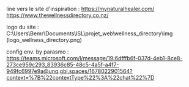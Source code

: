 line vers le site d'inspiration : 
https://mynaturalhealer.com/
https://www.thewellnessdirectory.co.nz/

logo du site : 
C:\Users\Bemr\Documents\ISL\projet_web\wellness_directory\img
(logo_wellness_directory.png)


config env. by parasmo :
https://teams.microsoft.com/l/message/19:6dfffb6f-037d-4eb1-8ce8-273ce959c293_83936c85-48c5-4a5f-a4f7-949fc6997e9a@unq.gbl.spaces/1678022901564?context=%7B%22contextType%22%3A%22chat%22%7D 


